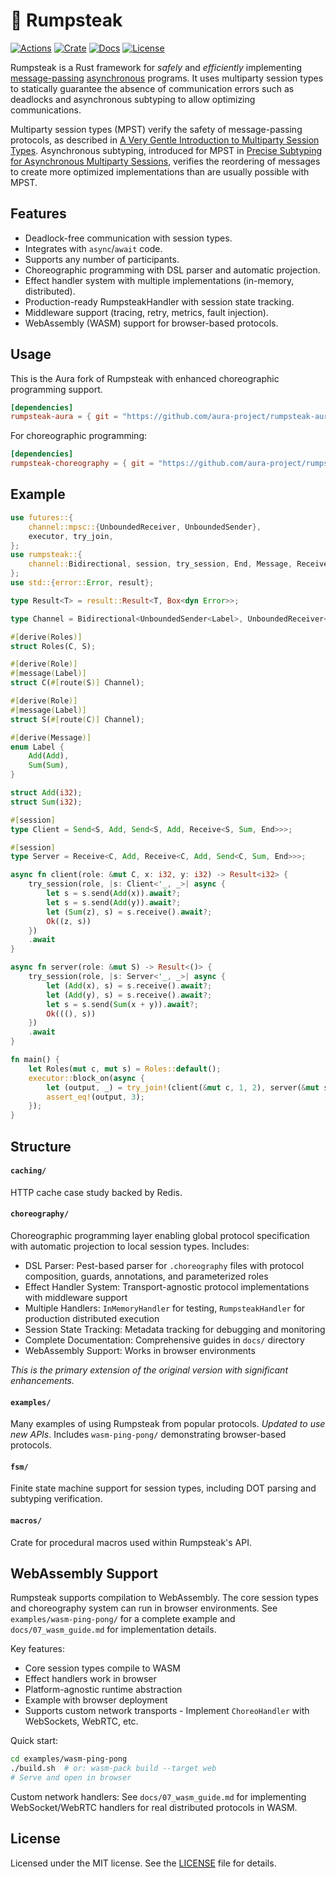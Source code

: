 # :meat_on_bone: Rumpsteak

[![Actions](https://github.com/zakcutner/rumpsteak/workflows/Check/badge.svg)](https://github.com/zakcutner/rumpsteak/actions)
[![Crate](https://img.shields.io/crates/v/rumpsteak)](https://crates.io/crates/rumpsteak)
[![Docs](https://docs.rs/rumpsteak/badge.svg)](https://docs.rs/rumpsteak)
[![License](https://img.shields.io/crates/l/rumpsteak)](LICENSE)

Rumpsteak is a Rust framework for _safely_ and _efficiently_ implementing
[message-passing](https://doc.rust-lang.org/book/ch16-02-message-passing.html)
[asynchronous](https://rust-lang.github.io/async-book/) programs. It uses
multiparty session types to statically guarantee the absence of communication errors such as deadlocks and asynchronous subtyping to allow optimizing communications.

Multiparty session types (MPST) verify the safety of message-passing protocols, as described in [A Very Gentle Introduction to Multiparty Session Types](http://mrg.doc.ic.ac.uk/publications/a-very-gentle-introduction-to-multiparty-session-types/main.pdf).
Asynchronous subtyping, introduced for MPST in [Precise Subtyping for
Asynchronous Multiparty Sessions](http://mrg.doc.ic.ac.uk/publications/precise-subtyping-for-asynchronous-multiparty-sessions/main.pdf),
verifies the reordering of messages to create more optimized implementations than are usually possible with MPST.

## Features

- Deadlock-free communication with session types.
- Integrates with `async`/`await` code.
- Supports any number of participants.
- Choreographic programming with DSL parser and automatic projection.
- Effect handler system with multiple implementations (in-memory, distributed).
- Production-ready RumpsteakHandler with session state tracking.
- Middleware support (tracing, retry, metrics, fault injection).
- WebAssembly (WASM) support for browser-based protocols.

## Usage

This is the Aura fork of Rumpsteak with enhanced choreographic programming support.

```toml
[dependencies]
rumpsteak-aura = { git = "https://github.com/aura-project/rumpsteak-aura" }
```

For choreographic programming:
```toml
[dependencies]
rumpsteak-choreography = { git = "https://github.com/aura-project/rumpsteak-aura" }
```

## Example

```rust
use futures::{
    channel::mpsc::{UnboundedReceiver, UnboundedSender},
    executor, try_join,
};
use rumpsteak::{
    channel::Bidirectional, session, try_session, End, Message, Receive, Role, Roles, Send,
};
use std::{error::Error, result};

type Result<T> = result::Result<T, Box<dyn Error>>;

type Channel = Bidirectional<UnboundedSender<Label>, UnboundedReceiver<Label>>;

#[derive(Roles)]
struct Roles(C, S);

#[derive(Role)]
#[message(Label)]
struct C(#[route(S)] Channel);

#[derive(Role)]
#[message(Label)]
struct S(#[route(C)] Channel);

#[derive(Message)]
enum Label {
    Add(Add),
    Sum(Sum),
}

struct Add(i32);
struct Sum(i32);

#[session]
type Client = Send<S, Add, Send<S, Add, Receive<S, Sum, End>>>;

#[session]
type Server = Receive<C, Add, Receive<C, Add, Send<C, Sum, End>>>;

async fn client(role: &mut C, x: i32, y: i32) -> Result<i32> {
    try_session(role, |s: Client<'_, _>| async {
        let s = s.send(Add(x)).await?;
        let s = s.send(Add(y)).await?;
        let (Sum(z), s) = s.receive().await?;
        Ok((z, s))
    })
    .await
}

async fn server(role: &mut S) -> Result<()> {
    try_session(role, |s: Server<'_, _>| async {
        let (Add(x), s) = s.receive().await?;
        let (Add(y), s) = s.receive().await?;
        let s = s.send(Sum(x + y)).await?;
        Ok(((), s))
    })
    .await
}

fn main() {
    let Roles(mut c, mut s) = Roles::default();
    executor::block_on(async {
        let (output, _) = try_join!(client(&mut c, 1, 2), server(&mut s)).unwrap();
        assert_eq!(output, 3);
    });
}
```

## Structure

#### `caching/`

HTTP cache case study backed by Redis.

#### `choreography/`

Choreographic programming layer enabling global protocol specification with automatic projection to local session types. Includes:
- DSL Parser: Pest-based parser for `.choreography` files with protocol composition, guards, annotations, and parameterized roles
- Effect Handler System: Transport-agnostic protocol implementations with middleware support
- Multiple Handlers: `InMemoryHandler` for testing, `RumpsteakHandler` for production distributed execution
- Session State Tracking: Metadata tracking for debugging and monitoring
- Complete Documentation: Comprehensive guides in `docs/` directory
- WebAssembly Support: Works in browser environments

*This is the primary extension of the original version with significant enhancements.*

#### `examples/`

Many examples of using Rumpsteak from popular protocols. *Updated to use new APIs*. Includes `wasm-ping-pong/` demonstrating browser-based protocols.

#### `fsm/`

Finite state machine support for session types, including DOT parsing and subtyping verification.

#### `macros/`

Crate for procedural macros used within Rumpsteak's API.

## WebAssembly Support

Rumpsteak supports compilation to WebAssembly. The core session types and choreography system can run in browser environments. See `examples/wasm-ping-pong/` for a complete example and `docs/07_wasm_guide.md` for implementation details.

Key features:
- Core session types compile to WASM
- Effect handlers work in browser
- Platform-agnostic runtime abstraction
- Example with browser deployment
- Supports custom network transports - Implement `ChoreoHandler` with WebSockets, WebRTC, etc.

Quick start:
```bash
cd examples/wasm-ping-pong
./build.sh  # or: wasm-pack build --target web
# Serve and open in browser
```

Custom network handlers: See `docs/07_wasm_guide.md` for implementing WebSocket/WebRTC handlers for real distributed protocols in WASM.

## License

Licensed under the MIT license. See the [LICENSE](LICENSE) file for details.
